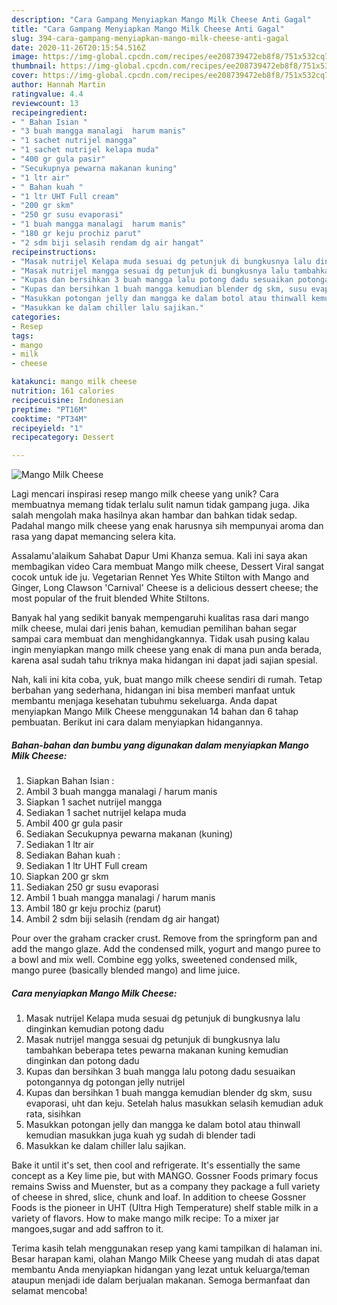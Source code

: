 ```yaml
---
description: "Cara Gampang Menyiapkan Mango Milk Cheese Anti Gagal"
title: "Cara Gampang Menyiapkan Mango Milk Cheese Anti Gagal"
slug: 394-cara-gampang-menyiapkan-mango-milk-cheese-anti-gagal
date: 2020-11-26T20:15:54.516Z
image: https://img-global.cpcdn.com/recipes/ee208739472eb8f8/751x532cq70/mango-milk-cheese-foto-resep-utama.jpg
thumbnail: https://img-global.cpcdn.com/recipes/ee208739472eb8f8/751x532cq70/mango-milk-cheese-foto-resep-utama.jpg
cover: https://img-global.cpcdn.com/recipes/ee208739472eb8f8/751x532cq70/mango-milk-cheese-foto-resep-utama.jpg
author: Hannah Martin
ratingvalue: 4.4
reviewcount: 13
recipeingredient:
- " Bahan Isian "
- "3 buah mangga manalagi  harum manis"
- "1 sachet nutrijel mangga"
- "1 sachet nutrijel kelapa muda"
- "400 gr gula pasir"
- "Secukupnya pewarna makanan kuning"
- "1 ltr air"
- " Bahan kuah "
- "1 ltr UHT Full cream"
- "200 gr skm"
- "250 gr susu evaporasi"
- "1 buah mangga manalagi  harum manis"
- "180 gr keju prochiz parut"
- "2 sdm biji selasih rendam dg air hangat"
recipeinstructions:
- "Masak nutrijel Kelapa muda sesuai dg petunjuk di bungkusnya lalu dinginkan kemudian potong dadu"
- "Masak nutrijel mangga sesuai dg petunjuk di bungkusnya lalu tambahkan beberapa tetes pewarna makanan kuning kemudian dinginkan dan potong dadu"
- "Kupas dan bersihkan 3 buah mangga lalu potong dadu sesuaikan potongannya dg potongan jelly nutrijel"
- "Kupas dan bersihkan 1 buah mangga kemudian blender dg skm, susu evaporasi, uht dan keju. Setelah halus masukkan selasih kemudian aduk rata, sisihkan"
- "Masukkan potongan jelly dan mangga ke dalam botol atau thinwall kemudian masukkan juga kuah yg sudah di blender tadi"
- "Masukkan ke dalam chiller lalu sajikan."
categories:
- Resep
tags:
- mango
- milk
- cheese

katakunci: mango milk cheese 
nutrition: 161 calories
recipecuisine: Indonesian
preptime: "PT16M"
cooktime: "PT34M"
recipeyield: "1"
recipecategory: Dessert

---
```



![Mango Milk Cheese](https://img-global.cpcdn.com/recipes/ee208739472eb8f8/751x532cq70/mango-milk-cheese-foto-resep-utama.jpg)

Lagi mencari inspirasi resep mango milk cheese yang unik? Cara membuatnya memang tidak terlalu sulit namun tidak gampang juga. Jika salah mengolah maka hasilnya akan hambar dan bahkan tidak sedap. Padahal mango milk cheese yang enak harusnya sih mempunyai aroma dan rasa yang dapat memancing selera kita.

Assalamu&#39;alaikum Sahabat Dapur Umi Khanza semua. Kali ini saya akan membagikan video Cara membuat Mango milk cheese, Dessert Viral sangat cocok untuk ide ju. Vegetarian Rennet Yes White Stilton with Mango and Ginger, Long Clawson &#39;Carnival&#39; Cheese is a delicious dessert cheese; the most popular of the fruit blended White Stiltons.

Banyak hal yang sedikit banyak mempengaruhi kualitas rasa dari mango milk cheese, mulai dari jenis bahan, kemudian pemilihan bahan segar sampai cara membuat dan menghidangkannya. Tidak usah pusing kalau ingin menyiapkan mango milk cheese yang enak di mana pun anda berada, karena asal sudah tahu triknya maka hidangan ini dapat jadi sajian spesial.


Nah, kali ini kita coba, yuk, buat mango milk cheese sendiri di rumah. Tetap berbahan yang sederhana, hidangan ini bisa memberi manfaat untuk membantu menjaga kesehatan tubuhmu sekeluarga. Anda dapat menyiapkan Mango Milk Cheese menggunakan 14 bahan dan 6 tahap pembuatan. Berikut ini cara dalam menyiapkan hidangannya.

<!--inarticleads1-->

##### Bahan-bahan dan bumbu yang digunakan dalam menyiapkan Mango Milk Cheese:

1. Siapkan  Bahan Isian :
1. Ambil 3 buah mangga manalagi / harum manis
1. Siapkan 1 sachet nutrijel mangga
1. Sediakan 1 sachet nutrijel kelapa muda
1. Ambil 400 gr gula pasir
1. Sediakan Secukupnya pewarna makanan (kuning)
1. Sediakan 1 ltr air
1. Sediakan  Bahan kuah :
1. Sediakan 1 ltr UHT Full cream
1. Siapkan 200 gr skm
1. Sediakan 250 gr susu evaporasi
1. Ambil 1 buah mangga manalagi / harum manis
1. Ambil 180 gr keju prochiz (parut)
1. Ambil 2 sdm biji selasih (rendam dg air hangat)


Pour over the graham cracker crust. Remove from the springform pan and add the mango glaze. Add the condensed milk, yogurt and mango puree to a bowl and mix well. Combine egg yolks, sweetened condensed milk, mango puree (basically blended mango) and lime juice. 

<!--inarticleads2-->

##### Cara menyiapkan Mango Milk Cheese:

1. Masak nutrijel Kelapa muda sesuai dg petunjuk di bungkusnya lalu dinginkan kemudian potong dadu
1. Masak nutrijel mangga sesuai dg petunjuk di bungkusnya lalu tambahkan beberapa tetes pewarna makanan kuning kemudian dinginkan dan potong dadu
1. Kupas dan bersihkan 3 buah mangga lalu potong dadu sesuaikan potongannya dg potongan jelly nutrijel
1. Kupas dan bersihkan 1 buah mangga kemudian blender dg skm, susu evaporasi, uht dan keju. Setelah halus masukkan selasih kemudian aduk rata, sisihkan
1. Masukkan potongan jelly dan mangga ke dalam botol atau thinwall kemudian masukkan juga kuah yg sudah di blender tadi
1. Masukkan ke dalam chiller lalu sajikan.


Bake it until it&#39;s set, then cool and refrigerate. It&#39;s essentially the same concept as a Key lime pie, but with MANGO. Gossner Foods primary focus remains Swiss and Muenster, but as a company they package a full variety of cheese in shred, slice, chunk and loaf. In addition to cheese Gossner Foods is the pioneer in UHT (Ultra High Temperature) shelf stable milk in a variety of flavors. How to make mango milk recipe: To a mixer jar mangoes,sugar and add saffron to it. 

Terima kasih telah menggunakan resep yang kami tampilkan di halaman ini. Besar harapan kami, olahan Mango Milk Cheese yang mudah di atas dapat membantu Anda menyiapkan hidangan yang lezat untuk keluarga/teman ataupun menjadi ide dalam berjualan makanan. Semoga bermanfaat dan selamat mencoba!
